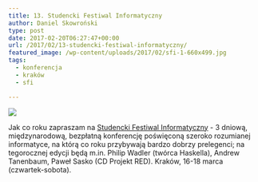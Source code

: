 ```yaml
---
title: 13. Studencki Festiwal Informatyczny
author: Daniel Skowroński
type: post
date: 2017-02-20T06:27:47+00:00
url: /2017/02/13-studencki-festiwal-informatyczny/
featured_image: /wp-content/uploads/2017/02/sfi-1-660x499.jpg
tags:
  - konferencja
  - kraków
  - sfi

---
```

![](/wp-content/uploads/2017/02/sfi.jpg)

Jak co roku zapraszam na [Studencki Festiwal Informatyczny][1] - 3 dniową, międzynarodową, bezpłatną konferencję poświęconą szeroko rozumianej informatyce, na którą co roku przybywają bardzo dobrzy prelegenci; na tegorocznej edycji będą m.in. Philip Wadler (twórca Haskella), Andrew Tanenbaum, Paweł Sasko (CD Projekt RED). Kraków, 16-18 marca (czwartek-sobota).

 [1]: https://sfi.org.pl